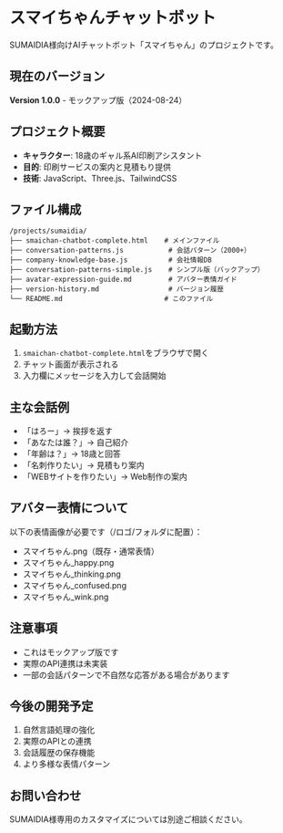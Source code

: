 # スマイちゃんチャットボット

SUMAIDIA様向けAIチャットボット「スマイちゃん」のプロジェクトです。

## 現在のバージョン
**Version 1.0.0** - モックアップ版（2024-08-24）

## プロジェクト概要
- **キャラクター**: 18歳のギャル系AI印刷アシスタント
- **目的**: 印刷サービスの案内と見積もり提供
- **技術**: JavaScript、Three.js、TailwindCSS

## ファイル構成
```
/projects/sumaidia/
├── smaichan-chatbot-complete.html    # メインファイル
├── conversation-patterns.js           # 会話パターン（2000+）
├── company-knowledge-base.js          # 会社情報DB
├── conversation-patterns-simple.js    # シンプル版（バックアップ）
├── avatar-expression-guide.md         # アバター表情ガイド
├── version-history.md                 # バージョン履歴
└── README.md                         # このファイル
```

## 起動方法
1. `smaichan-chatbot-complete.html`をブラウザで開く
2. チャット画面が表示される
3. 入力欄にメッセージを入力して会話開始

## 主な会話例
- 「はろー」→ 挨拶を返す
- 「あなたは誰？」→ 自己紹介
- 「年齢は？」→ 18歳と回答
- 「名刺作りたい」→ 見積もり案内
- 「WEBサイトを作りたい」→ Web制作の案内

## アバター表情について
以下の表情画像が必要です（/ロゴ/フォルダに配置）：
- スマイちゃん.png（既存・通常表情）
- スマイちゃん_happy.png
- スマイちゃん_thinking.png
- スマイちゃん_confused.png
- スマイちゃん_wink.png

## 注意事項
- これはモックアップ版です
- 実際のAPI連携は未実装
- 一部の会話パターンで不自然な応答がある場合があります

## 今後の開発予定
1. 自然言語処理の強化
2. 実際のAPIとの連携
3. 会話履歴の保存機能
4. より多様な表情パターン

## お問い合わせ
SUMAIDIA様専用のカスタマイズについては別途ご相談ください。
